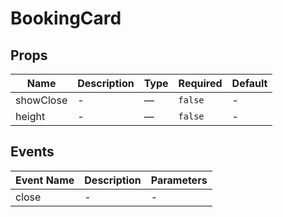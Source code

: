 # BookingCard

## Props

<!-- @vuese:BookingCard:props:start -->
|Name|Description|Type|Required|Default|
|---|---|---|---|---|
|showClose|-|—|`false`|-|
|height|-|—|`false`|-|

<!-- @vuese:BookingCard:props:end -->


## Events

<!-- @vuese:BookingCard:events:start -->
|Event Name|Description|Parameters|
|---|---|---|
|close|-|-|

<!-- @vuese:BookingCard:events:end -->


